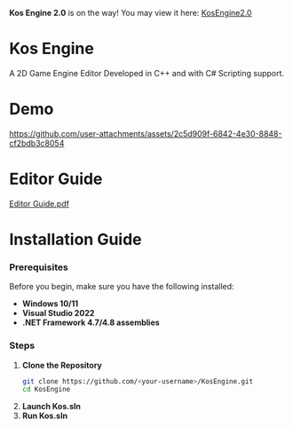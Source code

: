 **Kos Engine 2.0** is on the way! You may view it here: [KosEngine2.0](https://github.com/jazwinn/Kos-Engine-2.0)

# Kos Engine

A 2D Game Engine Editor Developed in C++ and with C# Scripting support.



# Demo

https://github.com/user-attachments/assets/2c5d909f-6842-4e30-8848-cf2bdb3c8054

# Editor Guide

[Editor Guide.pdf](https://github.com/user-attachments/files/23012932/Editor.Guide.pdf)

# Installation Guide

### Prerequisites
Before you begin, make sure you have the following installed:
- **Windows 10/11**
- **Visual Studio 2022** 
- **.NET Framework 4.7/4.8 assemblies**

### Steps

1. **Clone the Repository**
   ```bash
   git clone https://github.com/<your-username>/KosEngine.git
   cd KosEngine
2. **Launch Kos.sln**
3. **Run Kos.sln**

